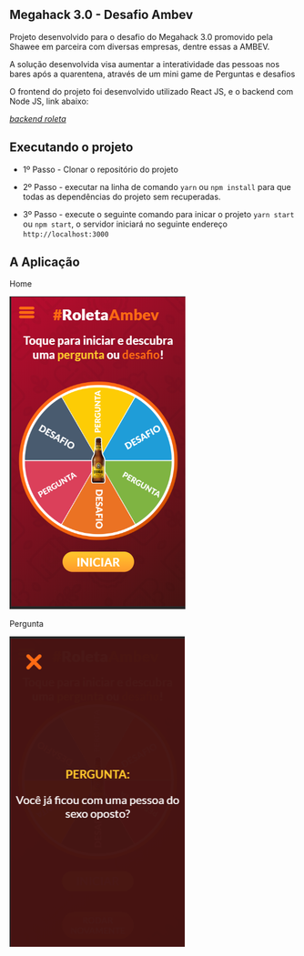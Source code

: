 ## Megahack 3.0 - Desafio Ambev

Projeto desenvolvido para o desafio do Megahack 3.0 promovido pela Shawee em parceira com diversas empresas, dentre essas a AMBEV.

A solução desenvolvida visa aumentar a interatividade das pessoas nos bares após a quarentena, através de um mini game de Perguntas e desafios

O frontend do projeto foi desenvolvido utilizado React JS, e o backend com Node JS, link abaixo:

*[backend roleta](https://github.com/SistemasSouza/roleta-backend)*

## Executando o projeto

- 1º Passo - Clonar o repositório do projeto

- 2º Passo - executar na linha de comando `yarn` ou `npm install` para que todas as dependências do projeto sem recuperadas.

- 3º Passo - execute o seguinte comando para inicar o projeto `yarn start` ou `npm start`, o servidor iniciará no seguinte endereço `http://localhost:3000`

## A Aplicação 

Home 

![Home](./src/images/docs/home.png)

Pergunta

![Home](./src/images/docs/pergunta.png)
